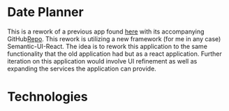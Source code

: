 # Date Planner
This is a rework of a previous app found [here](https://mfallesen.github.io/plannerly/) with its accompanying GitHub[Repo](https://github.com/mfallesen/plannerly).
This rework is utilizing a new framework (for me in any case) Semantic-UI-React. The idea is to rework this application to the same functionality that the old application had but as a react application. Further iteration on this application would involve UI refinement as well as expanding the services the application can provide. 

# Technologies
